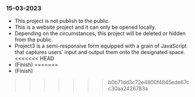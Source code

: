 ### 15-03-2023
* This project is not publish to the public.
* This is a website project and it can only be opened locally.
* Depending on the circumstances, this project will be deleted or hidden from the public.
* Project3 is a semi-responsive form equipped with a grain of JavaScript that captures users' input and output them onto the designated space.
<<<<<<< HEAD
* (Finish)
=======
* (Finish)
>>>>>>> b0b71dd3c72e4800f4845ede67cc30aa2426783a

